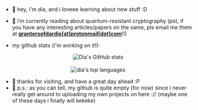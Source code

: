 - 👋 hey, i'm dia, and i loveee learning about new stuff :D
- 🌱 i’m currently reading about quantum-resistant cryptography (pst, if you have any interesting articles/papers on the same, pls email me them at [**grantersofdardis[at]protonmail[dot]com**](mailto:grantersofdardis@protonmail.com)!!)

- my github stats (i'm working on it!):
<p align="center">
  <img src="https://dias-github-stats.vercel.app/api?username=dianosaur12&show_icons=true&theme=radical"alt="Dia's GitHub stats"/>
  <br/> <br/>
  <img src="https://dias-github-stats.vercel.app/api/top-langs/?username=dianosaur12&size_weight=0.5&count_weight=0.5&show_icons=true&theme=radical"alt="dia's top languages"/>
</p>

- 👾 thanks for visiting, and have a great day ahead :P
- 🎃 p.s.: as you can tell, my github is quite empty (for now) since i never really get around to uploading my own projects on here :// (maybe one of these days i finally will kekeke)
